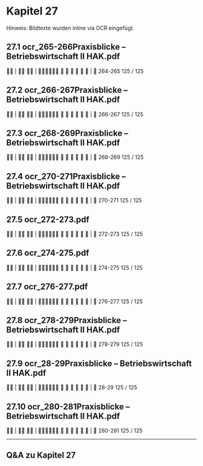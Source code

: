 # Kapitel 27

Hinweis: Bildtexte wurden inline via OCR eingefügt.

## 27.1 ocr_265-266Praxisblicke – Betriebswirtschaft II HAK.pdf
 | 
 | 
     
| 
264-265
125 / 125

## 27.2 ocr_266-267Praxisblicke – Betriebswirtschaft II HAK.pdf
 | 
 | 
     
| 
266-267
125 / 125

## 27.3 ocr_268-269Praxisblicke – Betriebswirtschaft II HAK.pdf
 | 
 | 
     
| 
268-269
125 / 125

## 27.4 ocr_270-271Praxisblicke – Betriebswirtschaft II HAK.pdf
 | 
 | 
     
| 
270-271
125 / 125

## 27.5 ocr_272-273.pdf
 | 
 | 
     
| 
272-273
125 / 125

## 27.6 ocr_274-275.pdf
 | 
 | 
     
| 
274-275
125 / 125

## 27.7 ocr_276-277.pdf
 | 
 | 
     
| 
276-277
125 / 125

## 27.8 ocr_278-279Praxisblicke – Betriebswirtschaft II HAK.pdf
 | 
 | 
     
| 
278-279
125 / 125

## 27.9 ocr_28-29Praxisblicke – Betriebswirtschaft II HAK.pdf
 | 
 | 
     
| 
28-29
125 / 125

## 27.10 ocr_280-281Praxisblicke – Betriebswirtschaft II HAK.pdf
 | 
 | 
     
| 
280-281
125 / 125

---
## Q&A zu Kapitel 27